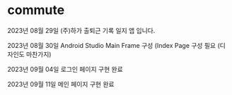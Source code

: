 # commute
2023년 08월 29일 (주)하가 출퇴근 기록 일지 앱 입니다.


2023년 08월 30일 Android Studio Main Frame 구성
(Index Page 구성 필요 (디자인도 마찬가지)

2023년 09월 04일 로그인 페이지 구현 완료

2023년 09월 11일 메인 페이지 구현 완료
